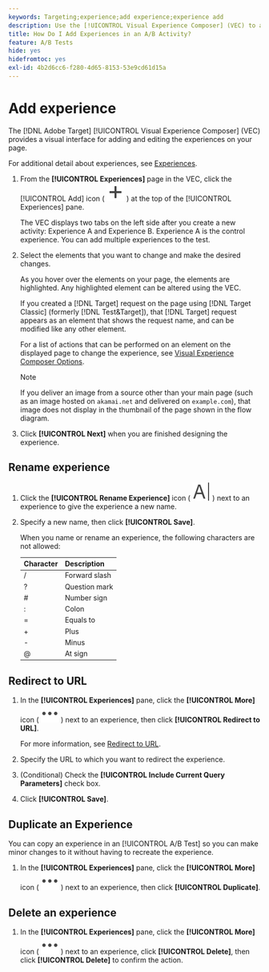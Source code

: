 ```yaml
---
keywords: Targeting;experience;add experience;experience add
description: Use the [!UICONTROL Visual Experience Composer] (VEC) to add experiences to activities.
title: How Do I Add Experiences in an A/B Activity?
feature: A/B Tests
hide: yes
hidefromtoc: yes
exl-id: 4b2d6cc6-f280-4d65-8153-53e9cd61d15a
---
```

# Add experience

The [!DNL Adobe Target] [!UICONTROL Visual Experience Composer] (VEC) provides a visual interface for adding and editing the experiences on your page.

For additional detail about experiences, see [Experiences](/help/main/c-experiences/experiences.md#concept_A2E10F6AFB3D4AEAB6951EE14688848D). 

1. From the **[!UICONTROL Experiences]** page in the VEC, click the [!UICONTROL Add] icon ( ![Add icon](/help/main/assets/icons/Add.svg) ) at the top of the [!UICONTROL Experiences] pane.

   The VEC displays two tabs on the left side after you create a new activity: Experience A and Experience B. Experience A is the control experience. You can add multiple experiences to the test.

1. Select the elements that you want to change and make the desired changes.

   As you hover over the elements on your page, the elements are highlighted. Any highlighted element can be altered using the VEC.

   If you created a [!DNL Target] request on the page using [!DNL Target Classic] (formerly [!DNL Test&Target]), that [!DNL Target] request appears as an element that shows the request name, and can be modified like any other element.

   For a list of actions that can be performed on an element on the displayed page to change the experience, see [Visual Experience Composer Options](/help/main/c-experiences/c-visual-experience-composer/viztarget-options.md).

   >[!NOTE]
   >
   >If you deliver an image from a source other than your main page (such as an image hosted on `akamai.net` and delivered on `example.com`), that image does not display in the thumbnail of the page shown in the flow diagram.

1. Click **[!UICONTROL Next]** when you are finished designing the experience.

## Rename experience

1. Click the **[!UICONTROL Rename Experience]** icon ( ![Rename icon](/help/main/assets/icons/Rename.svg) ) next to an experience to give the experience a new name.

2. Specify a new name, then click **[!UICONTROL Save]**.

   When you name or rename an experience, the following characters are not allowed: 

   | Character | Description |
   |--- |--- |
   |/|Forward slash|
   |?|Question mark|
   |#|Number sign|
   |:|Colon|
   |=|Equals to|
   |+|Plus|
   |-|Minus|
   |@|At sign|

## Redirect to URL

1. In the **[!UICONTROL Experiences]** pane, click the **[!UICONTROL More]** icon ( ![More icon](/help/main/assets/icons/MoreSmall.svg) ) next to an experience, then click **[!UICONTROL Redirect to URL]**.

   For more information, see [Redirect to URL](/help/main/c-experiences/c-visual-experience-composer/redirect-offer.md).
   
1. Specify the URL to which you want to redirect the experience.

1. (Conditional) Check the **[!UICONTROL Include Current Query Parameters]** check box.

1. Click **[!UICONTROL Save]**.

## Duplicate an Experience

You can copy an experience in an [!UICONTROL A/B Test] so you can make minor changes to it without having to recreate the experience. 

1. In the **[!UICONTROL Experiences]** pane, click the **[!UICONTROL More]** icon ( ![More icon](/help/main/assets/icons/MoreSmall.svg) ) next to an experience, then click **[!UICONTROL Duplicate]**. 

## Delete an experience

1. In the **[!UICONTROL Experiences]** pane, click the **[!UICONTROL More]** icon ( ![More icon](/help/main/assets/icons/MoreSmall.svg) ) next to an experience, click **[!UICONTROL Delete]**, then click **[!UICONTROL Delete]** to confirm the action.
